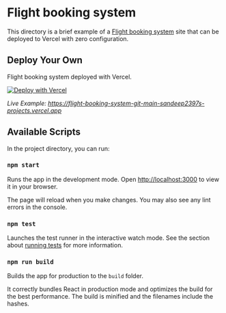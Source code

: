 # Flight booking system

This directory is a brief example of a [Flight booking system](https://github.com/facebook/create-react-app) site that can be deployed to Vercel with zero configuration.

## Deploy Your Own

Flight booking system deployed with Vercel.

[![Deploy with Vercel](https://vercel.com/button)](https://vercel.com/new/clone?repository-url=https://github.com/vercel/vercel/tree/main/examples/create-react-app&template=create-react-app)

_Live Example: https://flight-booking-system-git-main-sandeep2397s-projects.vercel.app_

## Available Scripts

In the project directory, you can run:

### `npm start`

Runs the app in the development mode. Open [http://localhost:3000](http://localhost:3000) to view it in your browser.

The page will reload when you make changes. You may also see any lint errors in the console.

### `npm test`

Launches the test runner in the interactive watch mode. See the section about [running tests](https://facebook.github.io/create-react-app/docs/running-tests) for more information.

### `npm run build`

Builds the app for production to the `build` folder.

It correctly bundles React in production mode and optimizes the build for the best performance. The build is minified and the filenames include the hashes.
